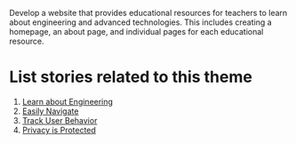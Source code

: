 Develop a website that provides educational resources for teachers to learn about engineering and advanced technologies. This includes creating a homepage, an about page, and individual pages for each educational resource.

# List stories related to this theme
1. [Learn about Engineering](stories/learn.md)
2. [Easily Navigate](stories/navigate.md)
3. [Track User Behavior](stories/analytics.md)
4. [Privacy is Protected](stories/privacy.md)
